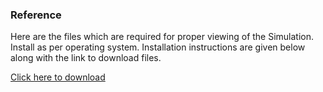 ### Reference

Here are the files which are required for proper viewing of the Simulation.
Install as per operating system. Installation instructions are given below along with the link to download files.

<a href="images/Multivibrator.pdf" target="_blank">Click here to download</a>